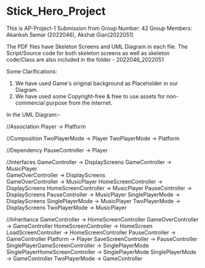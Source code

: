 # Stick_Hero_Project
This is AP-Project-1 Submission from Group Number: 42
Group Members: Akanksh Semar (2022046), Akshat Gian(2022051)

The PDF files have Skeleton Screens and UML Diagram in each file.
The Script/Source code for both skeleton screens as well as skeleton code/Class are also included in the folder - 2022046_2022051

Some Clarifications:
1. We have used Game's original background as Placeholder in our Diagram.
2. We have used some Copyright-free & free to use assets for non-commercial purpose from the internet.



In the UML Diagram:-

//Association
Player -> Platform

//Composition
TwoPlayerMode -> Player 
TwoPlayerMode -> Platform 

//Dependency
PauseController -> Player


//Interfaces
GameController                   -> DisplayScreens 
GameController                   -> MusicPlayer   
GameOverController               -> DisplayScreens  
GameOverController               -> MusicPlayer
HomeScreenController             -> DisplayScreens
HomeScreenController             -> MusicPlayer
PauseController                  -> DisplayScreens
PauseController                  -> MusicPlayer
SinglePlayerMode                 -> DisplayScreens
SinglePlayerMode                 -> MusicPlayer 
TwoPlayerMode                    -> DisplayScreens
TwoPlayerMode                    -> MusicPlayer


//Inheritance
GameController                   -> HomeScreenController
GameOverController               -> GameController
HomeScreenController             -> HomeScreen
LoadScreenController             -> HomeScreenController
PauseController                  -> GameController
Platform                         -> Player
SaveScreenController             -> PauseController
SinglePlayerGameScreenController -> SinglePlayerMode
SinglePlayerHomeScreenController -> SinglePlayerMode
SinglePlayerMode                 -> GameController
TwoPlayerMode                    -> GameController

